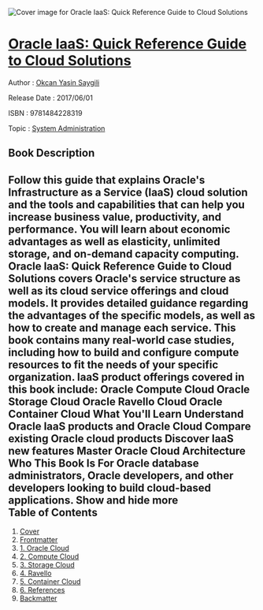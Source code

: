 ![Cover image for Oracle IaaS: Quick Reference Guide to Cloud Solutions](https://imgdetail.ebookreading.net/cover/cover/system_admin/EB9781484228319.jpg)

[Oracle IaaS: Quick Reference Guide to Cloud Solutions](https://ebookreading.net/view/book/Oracle+IaaS%3A+Quick+Reference+Guide+to+Cloud+Solutions-EB9781484228319_1.html "Oracle IaaS: Quick Reference Guide to Cloud Solutions")
====================================================================================================================

Author : [Okcan Yasin Saygili](https://ebookreading.net/search/author/Okcan+Yasin+Saygili)

Release Date : 2017/06/01

ISBN : 9781484228319

Topic : [System Administration](https://ebookreading.net/search/category/system-administration)

Book Description
-----------------

 Follow this guide that explains Oracle's Infrastructure as a Service (IaaS) cloud solution and the tools and capabilities that can help you increase business value, productivity, and performance. You will learn about economic advantages as well as elasticity, unlimited storage, and on-demand capacity computing.
Oracle IaaS: Quick Reference Guide to Cloud Solutions covers Oracle's service structure as well as its cloud service offerings and cloud models. It provides detailed guidance regarding the advantages of the specific models, as well as how to create and manage each service. This book contains many real-world case studies, including how to build and configure compute resources to fit the needs of your specific organization. IaaS product offerings covered in this book include:
Oracle Compute Cloud
Oracle Storage Cloud
Oracle Ravello Cloud
Oracle Container Cloud
What You'll Learn
Understand Oracle IaaS products and Oracle Cloud
Compare existing Oracle cloud products
Discover IaaS new features
Master Oracle Cloud Architecture
Who This Book Is For
Oracle database administrators, Oracle developers, and other developers looking to build cloud-based applications.
        Show and hide more                
Table of Contents
-----------------

1. [Cover](https://ebookreading.net/view/book/Oracle+IaaS%3A+Quick+Reference+Guide+to+Cloud+Solutions-EB9781484228319_1.html)
1. [Frontmatter](https://ebookreading.net/view/book/Oracle+IaaS%3A+Quick+Reference+Guide+to+Cloud+Solutions-EB9781484228319_2.html)
1. [1. Oracle Cloud](https://ebookreading.net/view/book/Oracle+IaaS%3A+Quick+Reference+Guide+to+Cloud+Solutions-EB9781484228319_3.html)
1. [2. Compute Cloud](https://ebookreading.net/view/book/Oracle+IaaS%3A+Quick+Reference+Guide+to+Cloud+Solutions-EB9781484228319_4.html)
1. [3. Storage Cloud](https://ebookreading.net/view/book/Oracle+IaaS%3A+Quick+Reference+Guide+to+Cloud+Solutions-EB9781484228319_5.html)
1. [4. Ravello](https://ebookreading.net/view/book/Oracle+IaaS%3A+Quick+Reference+Guide+to+Cloud+Solutions-EB9781484228319_6.html)
1. [5. Container Cloud](https://ebookreading.net/view/book/Oracle+IaaS%3A+Quick+Reference+Guide+to+Cloud+Solutions-EB9781484228319_7.html)
1. [6. References](https://ebookreading.net/view/book/Oracle+IaaS%3A+Quick+Reference+Guide+to+Cloud+Solutions-EB9781484228319_8.html)
1. [Backmatter](https://ebookreading.net/view/book/Oracle+IaaS%3A+Quick+Reference+Guide+to+Cloud+Solutions-EB9781484228319_9.html)
